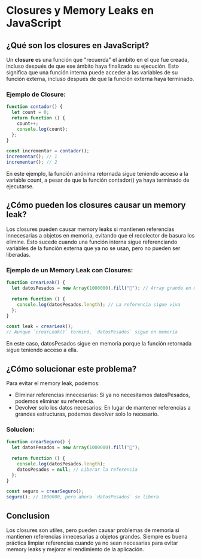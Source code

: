 # Closures y Memory Leaks en JavaScript

## ¿Qué son los closures en JavaScript?

Un **closure** es una función que "recuerda" el ámbito en el que fue creada, incluso después de que ese ámbito haya finalizado su ejecución. Esto significa que una función interna puede acceder a las variables de su función externa, incluso después de que la función externa haya terminado.

### Ejemplo de Closure:

```js
function contador() {
  let count = 0;
  return function () {
    count++;
    console.log(count);
  };
}

const incrementar = contador();
incrementar(); // 1
incrementar(); // 2
```

En este ejemplo, la función anónima retornada sigue teniendo acceso a la variable count, a pesar de que la función contador() ya haya terminado de ejecutarse.

## ¿Cómo pueden los closures causar un memory leak?

Los closures pueden causar memory leaks si mantienen referencias innecesarias a objetos en memoria, evitando que el recolector de basura los elimine. Esto sucede cuando una función interna sigue referenciando variables de la función externa que ya no se usan, pero no pueden ser liberadas.

### Ejemplo de un Memory Leak con Closures:

```js
function crearLeak() {
  let datosPesados = new Array(1000000).fill("🔴"); // Array grande en memoria

  return function () {
    console.log(datosPesados.length); // La referencia sigue viva
  };
}

const leak = crearLeak();
// Aunque `crearLeak()` terminó, `datosPesados` sigue en memoria
```
En este caso, datosPesados sigue en memoria porque la función retornada sigue teniendo acceso a ella.

## ¿Cómo solucionar este problema?

Para evitar el memory leak, podemos:

- Eliminar referencias innecesarias: Si ya no necesitamos datosPesados, podemos eliminar su referencia.
- Devolver solo los datos necesarios: En lugar de mantener referencias a grandes estructuras, podemos devolver solo lo necesario.

### Solucion:

```js
function crearSeguro() {
  let datosPesados = new Array(1000000).fill("🔴");

  return function () {
    console.log(datosPesados.length);
    datosPesados = null; // Liberar la referencia
  };
}

const seguro = crearSeguro();
seguro(); // 1000000, pero ahora `datosPesados` se libera
```
## Conclusion

Los closures son utiles, pero pueden causar problemas de memoria si mantienen referencias innecesarias a objetos grandes. Siempre es buena práctica limpiar referencias cuando ya no sean necesarias para evitar memory leaks y mejorar el rendimiento de la aplicación.